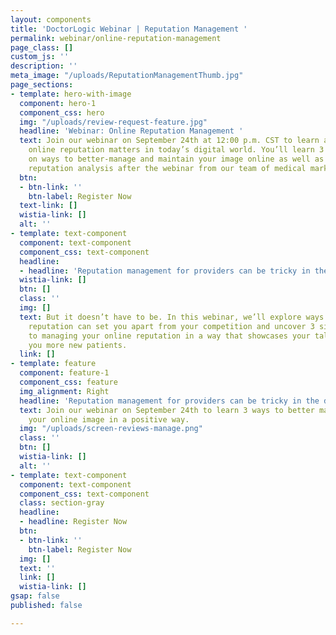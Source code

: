 ```yaml
---
layout: components
title: 'DoctorLogic Webinar | Reputation Management '
permalink: webinar/online-reputation-management
page_class: []
custom_js: ''
description: ''
meta_image: "/uploads/ReputationManagementThumb.jpg"
page_sections:
- template: hero-with-image
  component: hero-1
  component_css: hero
  img: "/uploads/review-request-feature.jpg"
  headline: 'Webinar: Online Reputation Management '
  text: Join our webinar on September 24th at 12:00 p.m. CST to learn about why your
    online reputation matters in today’s digital world. You’ll learn 3 proven strategies
    on ways to better-manage and maintain your image online as well as receive a free
    reputation analysis after the webinar from our team of medical marketing experts.
  btn:
  - btn-link: ''
    btn-label: Register Now
  text-link: []
  wistia-link: []
  alt: ''
- template: text-component
  component: text-component
  component_css: text-component
  headline:
  - headline: 'Reputation management for providers can be tricky in the digital world. '
  wistia-link: []
  btn: []
  class: ''
  img: []
  text: But it doesn’t have to be. In this webinar, we’ll explore ways your online
    reputation can set you apart from your competition and uncover 3 simple techniques
    to managing your online reputation in a way that showcases your talent and brings
    you more new patients. 
  link: []
- template: feature
  component: feature-1
  component_css: feature
  img_alignment: Right
  headline: 'Reputation management for providers can be tricky in the digital world. '
  text: Join our webinar on September 24th to learn 3 ways to better manage and maintain
    your online image in a positive way. 
  img: "/uploads/screen-reviews-manage.png"
  class: ''
  btn: []
  wistia-link: []
  alt: ''
- template: text-component
  component: text-component
  component_css: text-component
  class: section-gray
  headline:
  - headline: Register Now
  btn:
  - btn-link: ''
    btn-label: Register Now
  img: []
  text: ''
  link: []
  wistia-link: []
gsap: false
published: false

---
```

